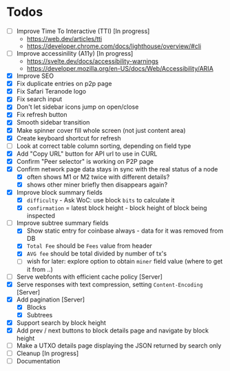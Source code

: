 # Todos

- [ ] Improve Time To Interactive (TTI) [In progress]
  - https://web.dev/articles/tti
  - https://developer.chrome.com/docs/lighthouse/overview/#cli
- [ ] Improve accessinility (A11y) [In progress]
  - https://svelte.dev/docs/accessibility-warnings
  - https://developer.mozilla.org/en-US/docs/Web/Accessibility/ARIA
- [x] Improve SEO
- [x] Fix duplicate entries on p2p page
- [x] Fix Safari Teranode logo
- [x] Fix search input
- [x] Don't let sidebar icons jump on open/close
- [x] Fix refresh button
- [x] Smooth sidebar transition
- [x] Make spinner cover fill whole screen (not just content area)
- [x] Create keyboard shortcut for refresh
- [ ] Look at correct table column sorting, depending on field type
- [x] Add "Copy URL" button for API url to use in CURL
- [x] Confirm "Peer selector" is working on P2P page
- [x] Confirm network page data stays in sync with the real status of a node
  - [x] often shows M1 or M2 twice with different details?
  - [x] shows other miner briefly then disappears again?
- [x] Improve block summary fields
  - [x] `difficulty` - Ask WoC: use block `bits` to calculate it
  - [x] `confirmation` = latest block height - block height of block being inspected
- [ ] Improve subtree summary fields
  - [x] Show static entry for coinbase always - data for it was removed from DB
  - [x] `Total Fee` should be `Fees` value from header
  - [x] `AVG fee` should be total divided by number of tx's
  - [ ] wish for later: explore option to obtain `miner` field value (where to get it from ..)
- [ ] Serve webfonts with efficient cache policy [Server]
- [x] Serve responses with text compression, setting `Content-Encoding` [Server]
- [x] Add pagination [Server]
  - [x] Blocks
  - [x] Subtrees
- [x] Support search by block height
- [x] Add prev / next buttons to block details page and navigate by block height
- [ ] Make a UTXO details page displaying the JSON returned by search only
- [ ] Cleanup [In progress]
- [ ] Documentation
